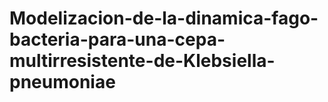 # Modelizacion-de-la-dinamica-fago-bacteria-para-una-cepa-multirresistente-de-Klebsiella-pneumoniae
